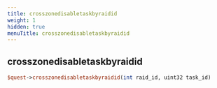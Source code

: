 ```yaml
---
title: crosszonedisabletaskbyraidid
weight: 1
hidden: true
menuTitle: crosszonedisabletaskbyraidid
---
```

## crosszonedisabletaskbyraidid
```perl
$quest->crosszonedisabletaskbyraidid(int raid_id, uint32 task_id)
```
